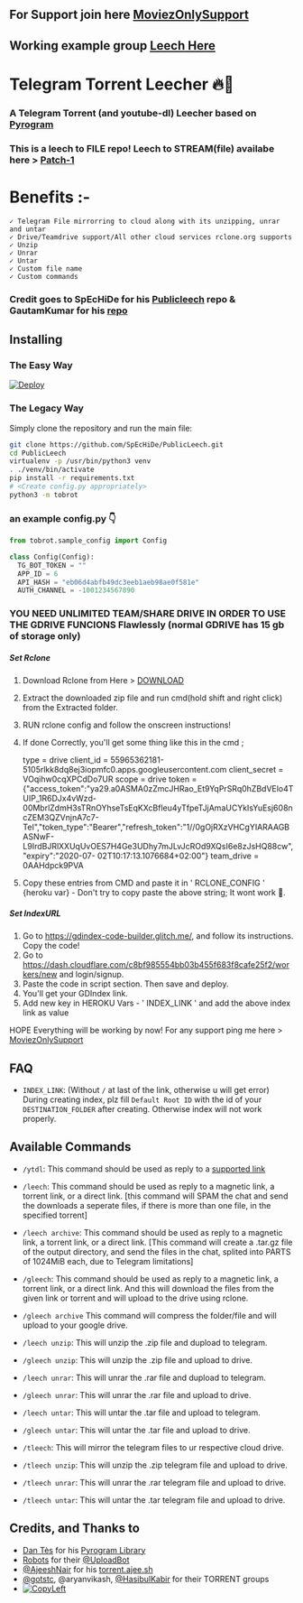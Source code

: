## For Support join here [MoviezOnlySupport](https://telegram.dog/moviezonlysupport)
## Working example group [Leech Here](https://telegram.dog/leechtorrentmoviesonly)

# Telegram Torrent Leecher 🔥🤖

### A Telegram Torrent (and youtube-dl) Leecher based on [Pyrogram](https://github.com/pyrogram/pyrogram)

### This is a leech to FILE repo! Leech to STREAM(file) availabe here > [Patch-1](https://github.com/prgofficial/TorrentLeech-GDriVe/tree/patch-1)


# Benefits :-
    ✓ Telegram File mirrorring to cloud along with its unzipping, unrar and untar
    ✓ Drive/Teamdrive support/All other cloud services rclone.org supports
    ✓ Unzip
    ✓ Unrar
    ✓ Untar
    ✓ Custom file name
    ✓ Custom commands

### Credit goes to SpEcHiDe for his [Publicleech](https://github.com/SpEcHiDe/PublicLeech) repo & GautamKumar for his [repo](https://github.com/gautamajay52/TorrentLeech-Gdrive)

## Installing

### The Easy Way

[![Deploy](https://www.herokucdn.com/deploy/button.svg)](https://heroku.com/deploy?template=https://github.com/prgofficial/TorrentLeech-GDriVe)


### The Legacy Way

Simply clone the repository and run the main file:

```sh
git clone https://github.com/SpEcHiDe/PublicLeech.git
cd PublicLeech
virtualenv -p /usr/bin/python3 venv
. ./venv/bin/activate
pip install -r requirements.txt
# <Create config.py appropriately>
python3 -m tobrot
```

### an example config.py 👇
```py
from tobrot.sample_config import Config

class Config(Config):
  TG_BOT_TOKEN = ""
  APP_ID = 6
  API_HASH = "eb06d4abfb49dc3eeb1aeb98ae0f581e"
  AUTH_CHANNEL = -1001234567890
```


### YOU NEED UNLIMITED TEAM/SHARE DRIVE IN ORDER TO USE THE GDRIVE FUNCIONS Flawlessly (normal GDRIVE has 15 gb of storage only)

##### Set Rclone

1. Download Rclone from Here > [DOWNLOAD](https://rclone.org/downloads/)
2. Extract the downloaded zip file and run cmd(hold shift and right click) from the Extracted folder.
3. RUN rclone config and follow the onscreen instructions!
4. If done Correctly, you'll get some thing like this in the cmd ;

    type = drive
    client_id = 55965362181-5105rlkk8dq8ej3iopmfc0.apps.googleusercontent.com
    client_secret = VOqihw0cqXPCdDo7UR
    scope = drive
    token = {"access_token":"ya29.a0ASMA0zZmcJHRao_Et9YqPrSRq0hZBdVElo4TUIP_1R6DJx4vWzd-        00MbrlZdmH3sTRnOYhseTsEqKXcBfleu4yTfpeTJjAmaUCYkIsYuEsj608ncZEM3QZVnjnA7c7-    TeI","token_type":"Bearer","refresh_token":"1//0gOjRXzVHCgYIARAAGBASNwF-L9IrdBJRlXXUqUvOES7H4Ge3UDhy7mJLvJcROd9XQsI6e8zJsHQ88cw","expiry":"2020-07- 02T10:17:13.1076684+02:00"}
    team_drive = 0AAHdpck9PVA 

5. Copy these entries from CMD and paste it in ' RCLONE_CONFIG ' {heroku var}  - Don't try to copy paste the above string; It wont work 🤣.


##### Set IndexURL

1. Go to https://gdindex-code-builder.glitch.me/, and follow its instructions. Copy the code!
2. Go to https://dash.cloudflare.com/c8bf985554bb03b455f683f8cafe25f2/workers/new and login/signup.
3. Paste the code in script section. Then save and deploy.
4. You'll get your GDIndex link.
5. Add new key in HEROKU Vars - ' INDEX_LINK '  and add the above index link as value

HOPE Everything will be working by now!
For any support ping me here  >  [MoviezOnlySupport](https://telegram.dog/moviezonlysupport)

## FAQ

* `INDEX_LINK`: (Without `/` at last of the link, otherwise u will get error) During creating index, plz fill `Default Root ID` with the id of your `DESTINATION_FOLDER` after creating. Otherwise index will not work properly.

## Available Commands

* `/ytdl`: This command should be used as reply to a [supported link](https://ytdl-org.github.io/youtube-dl/supportedsites.html)

* `/leech`: This command should be used as reply to a magnetic link, a torrent link, or a direct link. [this command will SPAM the chat and send the downloads a seperate files, if there is more than one file, in the specified torrent]

* `/leech archive`: This command should be used as reply to a magnetic link, a torrent link, or a direct link. [This command will create a .tar.gz file of the output directory, and send the files in the chat, splited into PARTS of 1024MiB each, due to Telegram limitations]

* `/gleech`: This command should be used as reply to a magnetic link, a torrent link, or a direct link. And this will download the files from the given link or torrent and will upload to the drive using rclone.

* `/gleech archive` This command will compress the folder/file and will upload to your google drive.

* `/leech unzip`: This will unzip the .zip file and dupload to telegram.

* `/gleech unzip`: This will unzip the .zip file and upload to drive.

* `/leech unrar`: This will unrar the .rar file and dupload to telegram.

* `/gleech unrar`: This will unrar the .rar file and upload to drive.

* `/leech untar`: This will untar the .tar file and upload to telegram.

* `/gleech untar`: This will untar the .tar file and upload to drive.

* `/tleech`: This will mirror the telegram files to ur respective cloud drive.

* `/tleech unzip`: This will unzip the .zip telegram file and upload to drive.

* `/tleech unrar`: This will unrar the .rar telegram file and upload to drive.

* `/tleech untar`: This will untar the .tar telegram file and upload to drive.





## Credits, and Thanks to
* [Dan Tès](https://telegram.dog/haskell) for his [Pyrogram Library](https://github.com/pyrogram/pyrogram)
* [Robots](https://telegram.dog/Robots) for their [@UploadBot](https://telegram.dog/UploadBot)
* [@AjeeshNair](https://telegram.dog/AjeeshNait) for his [torrent.ajee.sh](https://torrent.ajee.sh)
* [@gotstc](https://telegram.dog/gotstc), @aryanvikash, [@HasibulKabir](https://telegram.dog/HasibulKabir) for their TORRENT groups
* [![CopyLeft](https://telegra.ph/file/b514ed14d994557a724cb.jpg)](https://telegra.ph/file/fab1017e21c42a5c1e613.mp4 "CopyLeft Credit Video")
